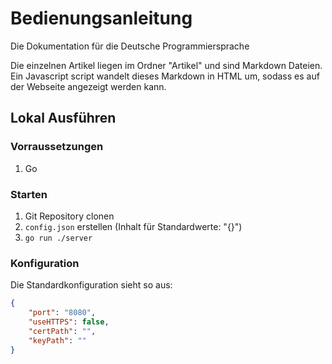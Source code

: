 # Bedienungsanleitung
Die Dokumentation für die Deutsche Programmiersprache


Die einzelnen Artikel liegen im Ordner "Artikel" und sind Markdown Dateien. Ein Javascript script wandelt dieses Markdown in HTML um, sodass es auf der Webseite angezeigt werden kann.

## Lokal Ausführen
### Vorraussetzungen
1. Go

### Starten
1. Git Repository clonen
2. `config.json` erstellen (Inhalt für Standardwerte: "{}")
3. `go run ./server`

### Konfiguration
Die Standardkonfiguration sieht so aus:
```json
{
	"port": "8080",
	"useHTTPS": false,
	"certPath": "",
	"keyPath": ""
}
```
